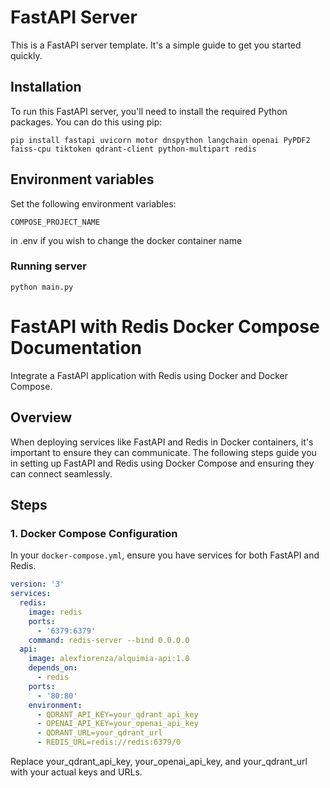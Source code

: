 # FastAPI Server

This is a FastAPI server template. It's a simple guide to get you started quickly.

## Installation

To run this FastAPI server, you'll need to install the required Python packages. You can do this using pip:

```shell
pip install fastapi uvicorn motor dnspython langchain openai PyPDF2 faiss-cpu tiktoken qdrant-client python-multipart redis
```

## Environment variables

Set the following environment variables:

```shell
COMPOSE_PROJECT_NAME
```

in .env if you wish to change the docker container name

### Running server

```shell
python main.py
```

# FastAPI with Redis Docker Compose Documentation

Integrate a FastAPI application with Redis using Docker and Docker Compose.

## Overview

When deploying services like FastAPI and Redis in Docker containers, it's important to ensure they can communicate. The following steps guide you in setting up FastAPI and Redis using Docker Compose and ensuring they can connect seamlessly.

## Steps

### 1. Docker Compose Configuration

In your `docker-compose.yml`, ensure you have services for both FastAPI and Redis.

```yaml
version: '3'
services:
  redis:
    image: redis
    ports:
      - '6379:6379'
    command: redis-server --bind 0.0.0.0
  api:
    image: alexfiorenza/alquimia-api:1.0
    depends_on:
      - redis
    ports:
      - '80:80'
    environment:
      - QDRANT_API_KEY=your_qdrant_api_key
      - OPENAI_API_KEY=your_openai_api_key
      - QDRANT_URL=your_qdrant_url
      - REDIS_URL=redis://redis:6379/0
```

Replace your_qdrant_api_key, your_openai_api_key, and your_qdrant_url with your actual keys and URLs.
